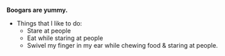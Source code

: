 **Boogars are yummy.**

* Things that I like to do:
  * Stare at people
  * Eat while staring at people
  * Swivel my finger in my ear while chewing food & staring at people.

